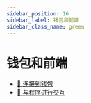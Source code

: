 ```yaml
---
sidebar_position: 16
sidebar_label: 钱包和前端
sidebar_class_name: green
---
```


# 钱包和前端

- [🔌 连接到钱包](./connecting-to-wallet/README.md)
- [🦺 与程序进行交互](./interact-with-a-program/README.md)
